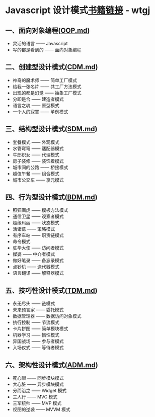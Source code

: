 #   Javascript 设计模式[书籍链接](http://pan.baidu.com/s/1nv9OH0P) - wtgj

##  一、面向对象编程([OOP.md](https://github.com/happydemoney/webFront-demo/blob/master/bookNotes/JavascriptDesignPattern/OOP.md))

* 灵活的语言 —— Javascript
* 写的都是看到的 —— 面向对象编程

##  二、创建型设计模式([CDM.md](https://github.com/happydemoney/webFront-demo/blob/master/bookNotes/JavascriptDesignPattern/CDM.md))

* 神奇的魔术师 —— 简单工厂模式
* 给我一张名片 —— 共工厂方法模式
* 出现的都是幻觉 —— 抽象工厂模式
* 分即是合 —— 建造者模式
* 语言之魂 —— 原型模式
* 一个人的寂寞 —— 单例模式

##  三、结构型设计模式([SDM.md](https://github.com/happydemoney/webFront-demo/blob/master/bookNotes/JavascriptDesignPattern/SDM.md))

* 套餐模式 —— 外观模式
* 水管弯弯 —— 适配器模式
* 牛郎织女 —— 代理模式
* 房子装修 —— 装饰着模式
* 城市间的公路 —— 桥接模式
* 超值午餐 —— 组合模式
* 城市公交车 —— 享元模式

##  四、行为型设计模式([BDM.md](https://github.com/happydemoney/webFront-demo/blob/master/bookNotes/JavascriptDesignPattern/BDM.md))

* 照猫画虎 —— 模板方法模式
* 通信卫星 —— 观察者模式
* 超级玛丽 —— 状态模式
* 活诸葛 —— 策略模式
* 有序车站 —— 职责链模式
* 命令模式
* 驻华大使 —— 访问者模式
* 媒婆 —— 中介者模式
* 做好笔录 —— 备忘录模式
* 点钞机 —— 迭代器模式
* 语言翻译 —— 解释器模式

##  五、技巧性设计模式([TDM.md](https://github.com/happydemoney/webFront-demo/blob/master/bookNotes/JavascriptDesignPattern/TDM.md))

* 永无尽头 —— 链模式
* 未来预言家 —— 委托模式
* 数据管理器 —— 数据访问对象模式
* 执行控制 —— 节流模式
* 卡片拼图 —— 简单模块模式
* 机器学习 —— 惰性模式
* 异国战场 —— 参与者模式
* 入场仪式 —— 等待者模式

##  六、架构性设计模式([ADM.md](https://github.com/happydemoney/webFront-demo/blob/master/bookNotes/JavascriptDesignPattern/ADM.md))

* 死心眼 —— 同步模块模式
* 大心脏 —— 异步模块模式
* 分而治之 —— Widget 模式
* 三人行 —— MVC 模式
* 三军统帅 —— MVP 模式
* 视图的逆袭 —— MVVM 模式